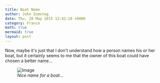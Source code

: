 ```yaml
---
title: Boat Name
author: John Zumsteg
date: Thu, 28 May 2015 13:42:10 +0000
category: France
math: true
mermaid: true
layout: post
---
```

Now, maybe it's just that I don't understand how a person names his or her boat, but it certainly seems to me that the owner of this boat could have chosen a better name...

<figure>	<img class = "portrait" src="{{"/assets/images/2015/05/DSC05024_20150528.jpg" | prepend: site.baseurl  }}" alt="Image" />
	<figcaption><em>Nice name for a boat...</em></figcaption>
</figure>


